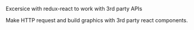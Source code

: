 Excersice with redux-react to work with 3rd party APIs

Make HTTP request and build graphics with 3rd party react components.